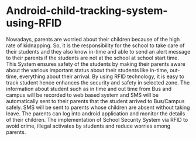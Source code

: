 # Android-child-tracking-system-using-RFID

Nowadays, parents are worried about their children because of the high rate of kidnapping. So, it is the responsibility for the school 
to take care of their students and they also know in-time and able to send an alert message to their parents if the students are not 
at the school at school start time. This System ensures safety of the students by making their parents aware about the various 
important status about their students like in-time, out-time, everything about their arrival. By using RFID technology, 
it is easy to track student hence enhances the security and safety in selected zone. The information about student such as 
in time and out time from Bus and campus will be recorded to web based system and SMS will be automatically sent to their parents 
that the student arrived to Bus/Campus safely. SMS will be sent to parents whose children are absent without taking leave. 
The parents can log into android application and monitor the details of their children. The implementation of School Security 
System via RFID to avoid crime, illegal activates by students and reduce worries among parents.
